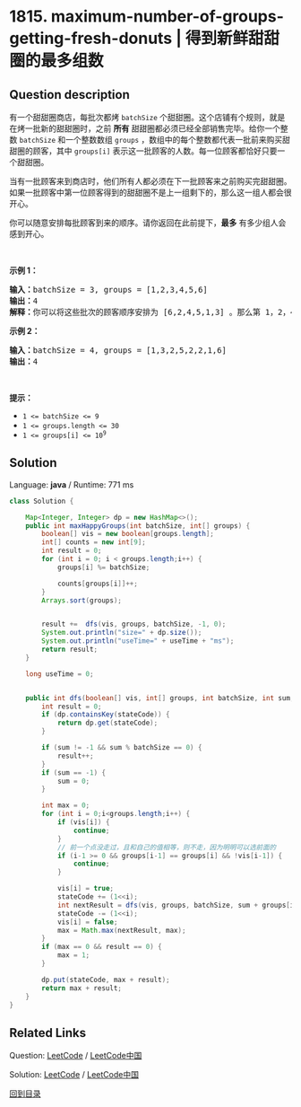 ﻿# 1815. maximum-number-of-groups-getting-fresh-donuts | 得到新鲜甜甜圈的最多组数

## Question description

<!--If you want to use the English description, use <p>There is a donuts shop that bakes donuts in batches of <code>batchSize</code>. They have a rule where they must serve <strong>all</strong> of the donuts of a batch before serving any donuts of the next batch. You are given an integer <code>batchSize</code> and an integer array <code>groups</code>, where <code>groups[i]</code> denotes that there is a group of <code>groups[i]</code> customers that will visit the shop. Each customer will get exactly one donut.</p>

<p>When a group visits the shop, all customers of the group must be served before serving any of the following groups. A group will be happy if they all get fresh donuts. That is, the first customer of the group does not receive a donut that was left over from the previous group.</p>

<p>You can freely rearrange the ordering of the groups. Return <em>the <strong>maximum</strong> possible number of happy groups after rearranging the groups.</em></p>

<p>&nbsp;</p>
<p><strong>Example 1:</strong></p>

<pre>
<strong>Input:</strong> batchSize = 3, groups = [1,2,3,4,5,6]
<strong>Output:</strong> 4
<strong>Explanation:</strong> You can arrange the groups as [6,2,4,5,1,3]. Then the 1<sup>st</sup>, 2<sup>nd</sup>, 4<sup>th</sup>, and 6<sup>th</sup> groups will be happy.
</pre>

<p><strong>Example 2:</strong></p>

<pre>
<strong>Input:</strong> batchSize = 4, groups = [1,3,2,5,2,2,1,6]
<strong>Output:</strong> 4
</pre>

<p>&nbsp;</p>
<p><strong>Constraints:</strong></p>

<ul>
	<li><code>1 &lt;= batchSize &lt;= 9</code></li>
	<li><code>1 &lt;= groups.length &lt;= 30</code></li>
	<li><code>1 &lt;= groups[i] &lt;= 10<sup>9</sup></code></li>
</ul>
 instead-->
<p>有一个甜甜圈商店，每批次都烤 <code>batchSize</code> 个甜甜圈。这个店铺有个规则，就是在烤一批新的甜甜圈时，之前 <strong>所有</strong> 甜甜圈都必须已经全部销售完毕。给你一个整数 <code>batchSize</code> 和一个整数数组 <code>groups</code> ，数组中的每个整数都代表一批前来购买甜甜圈的顾客，其中 <code>groups[i]</code> 表示这一批顾客的人数。每一位顾客都恰好只要一个甜甜圈。</p>

<p>当有一批顾客来到商店时，他们所有人都必须在下一批顾客来之前购买完甜甜圈。如果一批顾客中第一位顾客得到的甜甜圈不是上一组剩下的，那么这一组人都会很开心。</p>

<p>你可以随意安排每批顾客到来的顺序。请你返回在此前提下，<strong>最多</strong> 有多少组人会感到开心。</p>

<p> </p>

<p><strong>示例 1：</strong></p>

<pre>
<b>输入：</b>batchSize = 3, groups = [1,2,3,4,5,6]
<b>输出：</b>4
<b>解释：</b>你可以将这些批次的顾客顺序安排为 [6,2,4,5,1,3] 。那么第 1，2，4，6 组都会感到开心。
</pre>

<p><strong>示例 2：</strong></p>

<pre>
<b>输入：</b>batchSize = 4, groups = [1,3,2,5,2,2,1,6]
<b>输出：</b>4
</pre>

<p> </p>

<p><strong>提示：</strong></p>

<ul>
	<li><code>1 <= batchSize <= 9</code></li>
	<li><code>1 <= groups.length <= 30</code></li>
	<li><code>1 <= groups[i] <= 10<sup>9</sup></code></li>
</ul>




## Solution

Language: **java**  /  Runtime: 771 ms

```java
class Solution {

    Map<Integer, Integer> dp = new HashMap<>();
    public int maxHappyGroups(int batchSize, int[] groups) {
        boolean[] vis = new boolean[groups.length];
        int[] counts = new int[9];
        int result = 0;
        for (int i = 0; i < groups.length;i++) {
            groups[i] %= batchSize;

            counts[groups[i]]++;
        }
        Arrays.sort(groups);


        result +=  dfs(vis, groups, batchSize, -1, 0);
        System.out.println("size=" + dp.size());
        System.out.println("useTime=" + useTime + "ms");
        return result;
    }

    long useTime = 0;


    public int dfs(boolean[] vis, int[] groups, int batchSize, int sum, int stateCode) {
        int result = 0;
        if (dp.containsKey(stateCode)) {
            return dp.get(stateCode);
        }

        if (sum != -1 && sum % batchSize == 0) {
            result++;
        }
        if (sum == -1) {
            sum = 0;
        }

        int max = 0;
        for (int i = 0;i<groups.length;i++) {
            if (vis[i]) {
                continue;
            }
            // 前一个点没走过，且和自己的值相等，则不走，因为明明可以选前面的
            if (i-1 >= 0 && groups[i-1] == groups[i] && !vis[i-1]) {
                continue;
            }

            vis[i] = true;
            stateCode += (1<<i);
            int nextResult = dfs(vis, groups, batchSize, sum + groups[i], stateCode);
            stateCode -= (1<<i);
            vis[i] = false;
            max = Math.max(nextResult, max);
        }
        if (max == 0 && result == 0) {
            max = 1;
        }

        dp.put(stateCode, max + result);
        return max + result;
    }
}


```



## Related Links

Question: [LeetCode](https://leetcode.com/problems/maximum-number-of-groups-getting-fresh-donuts/description/)  /  [LeetCode中国](https://leetcode-cn.com/problems/maximum-number-of-groups-getting-fresh-donuts/description/)

Solution: [LeetCode](https://leetcode.com/articles/maximum-number-of-groups-getting-fresh-donuts/)  /  [LeetCode中国](https://leetcode-cn.com/articles/maximum-number-of-groups-getting-fresh-donuts/)

[回到目录](../README.md)